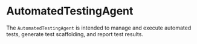 # AutomatedTestingAgent

The `AutomatedTestingAgent` is intended to manage and execute automated tests, generate test scaffolding, and report test results.
